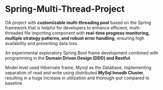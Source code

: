 # Spring-Multi-Thread-Project
OA project with **customizable multi-threading pool** based on the Spring framework that is helpful for developers to enhance efficient,  multi-threaded file importing component with **real-time progress monitoring, multiple strategy patterns, and robust error handling**, ensuring high availability and preventing data loss.

An experimental exploratory Spring Boot frame development combined with programming in the **Domain Driven Design (DDD) and Restful**. 

Model level used Hibernate frame, Mysql as the Database, implementing separation of read and write using distributed **MySql Innodb Cluster**, resulting in a huge increase in utilization and thorough-put compared to baseline
